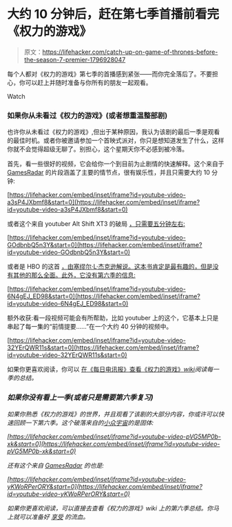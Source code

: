 # 大约 10 分钟后，赶在第七季首播前看完《权力的游戏》

> 原文：<https://lifehacker.com/catch-up-on-game-of-thrones-before-the-season-7-premier-1796928047>

每个人都对《权力的游戏》第七季的首播感到紧张——而你完全落后了。不要担心，你可以赶上并随时准备与你所有的朋友一起观看。

Watch

### 如果你从未看过《权力的游戏》(或者想重温整部剧)

也许你从未看过《权力的游戏》,但出于某种原因，我认为该剧的最后一季是观看的最佳时机。或者你被邀请参加一个首映式派对，你只是想知道发生了什么，这样你就不会觉得超级无聊了。别担心，这个星期天你不必感到被冷落。

首先，看一些很好的视频，它会给你一个到目前为止剧情的快速解释。这个来自于 [GamesRadar](https://www.youtube.com/channel/UCk2ipH2l8RvLG0dr-rsBiZw) 的片段涵盖了主要的情节点，很有娱乐性，并且只需要大约 10 分钟:

 [https://lifehacker.com/embed/inset/iframe?id=youtube-video-a3sP4JXbmf8&start=0](https://lifehacker.com/embed/inset/iframe?id=youtube-video-a3sP4JXbmf8&start=0) 

或者这个来自 youtuber Alt Shift XT3 的破局 [，只需要五分钟左右:](https://www.youtube.com/channel/UCveZqqGewoyPiacooywP5Ig)

 [https://lifehacker.com/embed/inset/iframe?id=youtube-video-GOdbnbQ5n3Y&start=0](https://lifehacker.com/embed/inset/iframe?id=youtube-video-GOdbnbQ5n3Y&start=0) 

或者是 HBO 的这首 [，由塞缪尔·L·杰克逊解说。这本书肯定是最有趣的，但是没有其他的那么全面。此外，它没有第六季的信息:](https://www.youtube.com/channel/UCQzdMyuz0Lf4zo4uGcEujFw)

 [https://lifehacker.com/embed/inset/iframe?id=youtube-video-6N4gEJ_ED98&start=0](https://lifehacker.com/embed/inset/iframe?id=youtube-video-6N4gEJ_ED98&start=0) 

额外收获:看一段视频可能会有所帮助，比如 youtuber 上的这个，它基本上只是串起了每一集的“前情提要……”在一个大约 40 分钟的视频中。

 [https://lifehacker.com/embed/inset/iframe?id=youtube-video-32YErQWR11s&start=0](https://lifehacker.com/embed/inset/iframe?id=youtube-video-32YErQWR11s&start=0) 

如果你更喜欢阅读，你可以 [在《每日电讯报》](http://www.telegraph.co.uk/tv/0/game-thrones-recap-happened-seasons-1-6/)[查看《权力的游戏》*wiki*](http://gameofthrones.wikia.com/wiki/Category:Episodes)*阅读每一季的总结。*

### *如果你没有看上一季(或者只是需要第六季复习)*

*如果你熟悉《权力的游戏》的世界，并且观看了该剧的大部分内容，你或许可以快速回顾一下第六季。这个破落来自的[小众宇宙](https://www.youtube.com/watch?v=pVG5MP0b-xk)的是固体:*

 *[https://lifehacker.com/embed/inset/iframe?id=youtube-video-pVG5MP0b-xk&start=0](https://lifehacker.com/embed/inset/iframe?id=youtube-video-pVG5MP0b-xk&start=0)* 

*还有这个来自 [GamesRadar](https://www.youtube.com/watch?v=yKWoRPerORY) 的也是:*

 *[https://lifehacker.com/embed/inset/iframe?id=youtube-video-yKWoRPerORY&start=0](https://lifehacker.com/embed/inset/iframe?id=youtube-video-yKWoRPerORY&start=0)* 

*如果你更喜欢阅读，可以直接去查看《权力的游戏》wiki 上的第六季总结。你马上就可以准备好 [享受](http://io9.gizmodo.com/guess-how-many-deaths-there-have-been-so-far-on-game-of-1796055237) 的流血。*